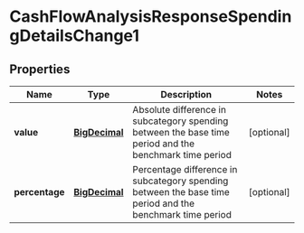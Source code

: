 
# CashFlowAnalysisResponseSpendingDetailsChange1

## Properties
Name | Type | Description | Notes
------------ | ------------- | ------------- | -------------
**value** | [**BigDecimal**](BigDecimal.md) | Absolute difference in subcategory spending between the base time period and the benchmark time period |  [optional]
**percentage** | [**BigDecimal**](BigDecimal.md) | Percentage difference in subcategory spending between the base time period and the benchmark time period |  [optional]



